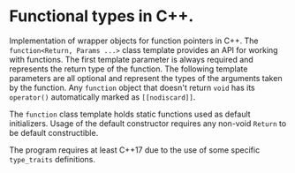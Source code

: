# Functional types in C++.
Implementation of wrapper objects for function pointers in C++.
The `function<Return, Params ...>` class template provides an API for working with functions.
The first template parameter is always required and represents the return type of the function.
The following template parameters are all optional and represent the types of the arguments taken by the function.
Any `function` object that doesn't return `void` has its `operator()` automatically marked as `[[nodiscard]]`.

The `function` class template holds static functions used as default initializers. 
Usage of the default constructor requires any non-void `Return` to be default constructible.

The program requires at least C++17 due to the use of some specific `type_traits` definitions.
